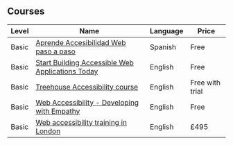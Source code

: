 ## Courses

| Level | Name | Language | Price |
| --- | --- | --- | --- |
|Basic| [Aprende Accesibilidad Web paso a paso](https://www.udemy.com/aprende-accesibilidad-web-paso-a-paso/) | Spanish | Free
|Basic| [Start Building Accessible Web Applications Today](https://egghead.io/courses/start-building-accessible-web-applications-today)| English | Free
|Basic | [Treehouse Accessibility course](https://teamtreehouse.com/library/accessibility) | English | Free with trial
|Basic| [Web Accessibility - Developing with Empathy](https://www.udacity.com/course/web-accessibility--ud891) | English | Free
|Basic| [Web accessibility training in London](https://www.webcredible.com/training/web-accessibility-training/)| English | £495
